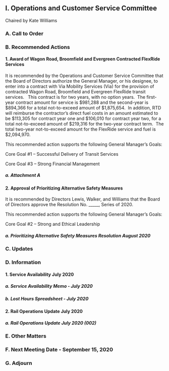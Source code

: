 ## I. Operations and Customer Service Committee

Chaired by Kate Williams

### A. Call to Order

### B. Recommended Actions

#### 1. Award of Wagon Road, Broomfield and Evergreen Contracted FlexRide Services

It is recommended by the Operations and Customer Service Committee that the Board of Directors authorize the General Manager, or his designee, to enter into a contract with Via Mobility Services (Via) for the provision of contracted Wagon Road, Broomfield and Evergreen FlexRide transit services.   This contract is for two years, with no option years.  The first-year contract amount for service is $981,288 and the second-year is $894,366 for a total not-to-exceed amount of $1,875,654.  In addition, RTD will reimburse the contractor’s direct fuel costs in an amount estimated to be $113,305 for contract year one and $106,010 for contract year two, for a total not-to-exceed amount of $219,316 for the two-year contract term.  The total two-year not-to-exceed amount for the FlexRide service and fuel is $2,094,970.

This recommended action supports the following General Manager’s Goals:

Core Goal #1 – Successful Delivery of Transit Services

Core Goal #3 – Strong Financial Management

##### a. Attachment A

#### 2. Approval of Prioritizing Alternative Safety Measures

It is recommended by Directors Lewis, Walker, and Williams that the Board of Directors approve the Resolution No. _____, Series of 2020.

This recommended action supports the following General Manager’s Goals:

Core Goal #2 – Strong and Ethical Leadership

##### a. Prioritizing Alternative Safety Measures Resolution August 2020

### C. Updates

### D. Information

#### 1. Service Availability July 2020

##### a. Service Availability Memo - July 2020

##### b. Lost Hours Spreadsheet - July 2020

#### 2. Rail Operations Update July 2020

##### a. Rail Operations Update July 2020 (002)

### E. Other Matters

### F. Next Meeting Date - September 15, 2020

### G. Adjourn